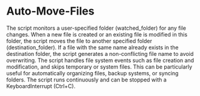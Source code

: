 # Auto-Move-Files

The script monitors a user-specified folder (watched_folder) for any file changes. When a new file is created or an existing file is modified in this folder, the script moves the file to another specified folder (destination_folder). If a file with the same name already exists in the destination folder, the script generates a non-conflicting file name to avoid overwriting. The script handles file system events such as file creation and modification, and skips temporary or system files. This can be particularly useful for automatically organizing files, backup systems, or syncing folders. The script runs continuously and can be stopped with a KeyboardInterrupt (Ctrl+C).
